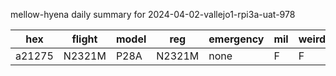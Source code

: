 mellow-hyena daily summary for 2024-04-02-vallejo1-rpi3a-uat-978

|hex|flight|model|reg|emergency|mil|weirdo|
|--|--|--|--|--|--|--|
|a21275|N2321M|P28A|N2321M|none|F|F|
